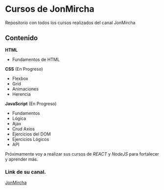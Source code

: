 # Cursos de JonMircha

Repositorio con todos los cursos realizados del canal JonMircha 

## Contenido
**HTML**
  * Fundamentos de HTML
  
**CSS** (En Progreso)
  * Flexbox
  * Grid
  * Animaciones
  * Herencia

**JavaScript** (En Progreso)
  * Fundamentos
  * Lógica
  * Ajax
  * Crud Axios
  * Ejercicios del DOM
  * Ejercicios Lógicos
  * API

Próximamente voy a realizar sus cursos de *REACT* y *NodeJS* para fortalecer y aprender más.

### Link de su canal.
  [JonMircha](https://www.youtube.com/c/jonmircha)
